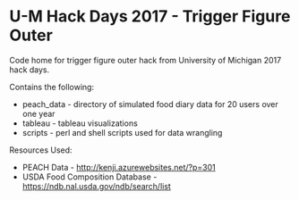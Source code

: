 # U-M Hack Days 2017 - Trigger Figure Outer

Code home for trigger figure outer hack from University of Michigan 2017 hack days.

Contains the following:
* peach_data - directory of simulated food diary data for 20 users over one year
* tableau - tableau visualizations
* scripts - perl and shell scripts used for data wrangling

Resources Used:
* PEACH Data - http://kenji.azurewebsites.net/?p=301
* USDA Food Composition Database - https://ndb.nal.usda.gov/ndb/search/list
